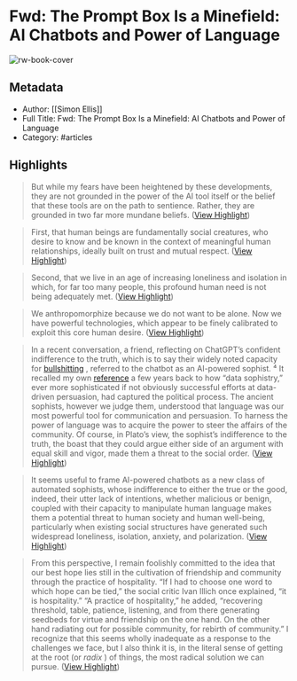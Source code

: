 # Fwd: The Prompt Box Is a Minefield: AI Chatbots and Power of Language

![rw-book-cover](https://readwise-assets.s3.amazonaws.com/static/images/article2.74d541386bbf.png)

## Metadata
- Author: [[Simon Ellis]]
- Full Title: Fwd: The Prompt Box Is a Minefield: AI Chatbots and Power of Language
- Category: #articles

## Highlights

> But while my fears have been heightened by these developments, they are not grounded in the power of the AI tool itself or the belief that these tools are on the path to sentience. Rather, they are grounded in two far more mundane beliefs. ([View Highlight](https://read.readwise.io/read/01gszzn3mhasfre23rf50evxa8))


> First, that human beings are fundamentally social creatures, who desire to know and be known in the context of meaningful human relationships, ideally built on trust and mutual respect. ([View Highlight](https://read.readwise.io/read/01gszzn58dcqdychrjyvvqbs1m))


> Second, that we live in an age of increasing loneliness and isolation in which, for far too many people, this profound human need is not being adequately met. ([View Highlight](https://read.readwise.io/read/01gszzn6yjcdv0qhzzkkfe11fb))


> We anthropomorphize because we do not want to be alone. Now we have powerful technologies, which appear to be finely calibrated to exploit this core human desire. ([View Highlight](https://read.readwise.io/read/01gszzp2rbea3xkmxvnhkkh1wq))


> In a recent conversation, a friend, reflecting on ChatGPT’s confident indifference to the truth, which is to say their widely noted capacity for [bullshitting](https://substack.com/redirect/32b53c5c-7c33-4d41-a5fe-ad374bb60a9f?j=eyJ1IjoiYXZ6eDQifQ.G0OEO2hYU5EfmDn6Y1N-lMJfqyCMC6azYH_trtWPtnc) , referred to the chatbot as an AI-powered sophist. ⁴ It recalled my own [reference](https://substack.com/redirect/bfee71f8-8b5a-4a45-b7d8-ebf5204eec75?j=eyJ1IjoiYXZ6eDQifQ.G0OEO2hYU5EfmDn6Y1N-lMJfqyCMC6azYH_trtWPtnc) a few years back to how “data sophistry,” ever more sophisticated if not obviously successful efforts at data-driven persuasion, had captured the political process. The ancient sophists, however we judge them, understood that language was our most powerful tool for communication and persuasion. To harness the power of language was to acquire the power to steer the affairs of the community. Of course, in Plato’s view, the sophist’s indifference to the truth, the boast that they could argue either side of an argument with equal skill and vigor, made them a threat to the social order. ([View Highlight](https://read.readwise.io/read/01gszzt73kxg9w71gk351fd74c))


> It seems useful to frame AI-powered chatbots as a new class of automated sophists, whose indifference to either the true or the good, indeed, their utter lack of intentions, whether malicious or benign, coupled with their capacity to manipulate human language makes them a potential threat to human society and human well-being, particularly when existing social structures have generated such widespread loneliness, isolation, anxiety, and polarization. ([View Highlight](https://read.readwise.io/read/01gszztdd1f9v06qb40krm9fkx))


> From this perspective, I remain foolishly committed to the idea that our best hope lies still in the cultivation of friendship and community through the practice of hospitality. “If I had to choose one word to which hope can be tied,” the social critic Ivan Illich once explained, “it is hospitality.” “A practice of hospitality,” he added, “recovering threshold, table, patience, listening, and from there generating seedbeds for virtue and friendship on the one hand. On the other hand radiating out for possible community, for rebirth of community.” I recognize that this seems wholly inadequate as a response to the challenges we face, but I also think it is, in the literal sense of getting at the root (or *radix* ) of things, the most radical solution we can pursue. ([View Highlight](https://read.readwise.io/read/01gszzvb4z0sskvw2edchatw7v))

